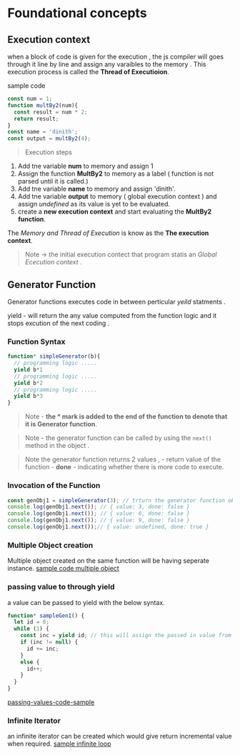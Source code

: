 # Foundational concepts 

## Execution context 

when a block of code is given for the execution , the js compiler will goes through it line by line and assign any varaibles to the memory . This execution process is called the **Thread of Executioion**.

sample code 
``` js
const num = 1;
function multBy2(num){
  const result = num * 2;
  return result;
}
const name = 'dinith';
const output = multBy2(4);
```
> Execution steps 
1. Add tne variable **num** to memory and assign  1
2. Assign the function **MultBy2** to memory as a label ( function is not parsed until it is called.)
3. Add tne variable **name** to memory and assign  'dinith'.
4. Add tne variable **output** to memory ( global execution context ) and assign  *undefined* as its value is yet to be evaluated.
5. create a **new execution context** and start evaluating the **MultBy2 function**.

The *Memory and Thread of Execution* is know as the **The execution context**.

> Note ->  the initial execution contect that program statis an *Global Ececution context* . 

## Generator Function

Generator functions executes code in between perticular *yeild* statments .

yield - will return the any value computed from the function logic  and it stops excution of the next coding .  

### Function Syntax

``` javascript
function* simpleGenerator(b){
  // programming logic .....
  yield b*1
  // programming logic .....
  yield b*2
  // programming logic .....
  yield b*3
}
```

> Note - **the * mark is added to the end of the function to denote that it is Generator function**.

> Note - the generator function can be called by using the `next()` method in the object .

> Note the generator function returns 2 values ,
    - return value of the function
    - **done**  - indicating whether there is more code to execute.

### Invocation of the Function

``` javascript
const genObj1 = simpleGenerator(3); // trturn the generator function object 
console.log(genObj1.next()); // { value: 3, done: false }
console.log(genObj1.next()); // { value: 6, done: false }
console.log(genObj1.next()); // { value: 9, done: false }
console.log(genObj1.next());// { value: undefined, done: true }
```

### Multiple Object creation

Multiple object created on the same function will be having seperate instance.
[sample code multiple object](https://replit.com/@dinith72/GeneratorFunction#generatorMultiple.js)

### passing value to through yield

a value can be passed to yield with the below syntax.

``` javascript
function* sampleGen1() {
  let id = 0;
  while (1) {
    const inc = yield id; // this will assign the passed in value from next function
    if (inc != null) {
      id += inc;
    }
    else {
      id++;
    }
  }
}
```

[passing-values-code-sample]()

### Infinite Iterator
an infinite iterator can be created which would give return incremental value when required. 
[sample infinite loop](https://replit.com/@dinith72/GeneratorFunction#infiniteLoop.js)
